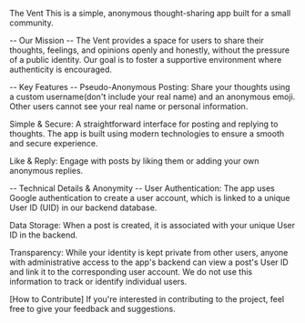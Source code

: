 The Vent
This is a simple, anonymous thought-sharing app built for a small community.

-- Our Mission --
The Vent provides a space for users to share their thoughts, feelings, and opinions openly and honestly, without the pressure of a public identity. Our goal is to foster a supportive environment where authenticity is encouraged.

-- Key Features --
Pseudo-Anonymous Posting: Share your thoughts using a custom username(don't include your real name) and an anonymous emoji. Other users cannot see your real name or personal information.

Simple & Secure: A straightforward interface for posting and replying to thoughts. The app is built using modern technologies to ensure a smooth and secure experience.

Like & Reply: Engage with posts by liking them or adding your own anonymous replies.

-- Technical Details & Anonymity --
User Authentication: The app uses Google authentication to create a user account, which is linked to a unique User ID (UID) in our backend database.

Data Storage: When a post is created, it is associated with your unique User ID in the backend.

Transparency: While your identity is kept private from other users, anyone with administrative access to the app's backend can view a post's User ID and link it to the corresponding user account. We do not use this information to track or identify individual users.

[How to Contribute]
If you're interested in contributing to the project, feel free to give your feedback and suggestions.